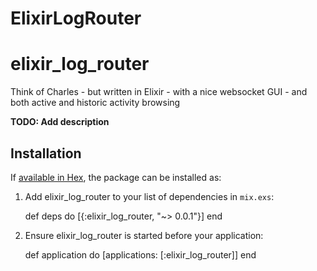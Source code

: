 # ElixirLogRouter

# elixir_log_router
Think of Charles - but written in Elixir - with a nice websocket GUI - and both active and historic activity browsing

**TODO: Add description**

## Installation

If [available in Hex](https://hex.pm/docs/publish), the package can be installed as:

  1. Add elixir_log_router to your list of dependencies in `mix.exs`:

        def deps do
          [{:elixir_log_router, "~> 0.0.1"}]
        end

  2. Ensure elixir_log_router is started before your application:

        def application do
          [applications: [:elixir_log_router]]
        end

